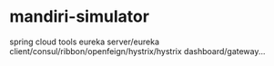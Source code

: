 # mandiri-simulator
spring cloud tools eureka server/eureka client/consul/ribbon/openfeign/hystrix/hystrix dashboard/gateway...
